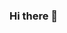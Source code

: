 ### Hi there 👋

<!--
**4aryash/4aryash** is a ✨ _special_ ✨ repository because its `README.md` (this file) appears on your GitHub profile.

- 🔭 I’m currently looking for Full-time positions in the Infosec industry, and also working on my portfolio website which you can find [here]([url](https://aaryash.webflow.io/)) 
- 🌱 I’m currently learning Digital Forensics, Incident Response, and Malware Analysis.
- 👯 I’m looking to collaborate on projects related Raspberry Pi's to build automation tools
- 💬 Ask me anything about 
- 📫 How to reach me: [My Linkedin!]([url](https://www.linkedin.com/in/aaryash/)) I'd love to chat with you!
- 😄 Pronouns: He/Him/His
- ⚡ Fun fact: I actively play chess! If you wanna play a game of chess with me, send me a request on [Chess.com]([url](https://www.chess.com/member/aaryash1299)https://www.chess.com/member/aaryash1299)
-->

